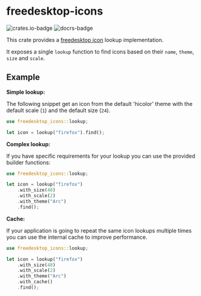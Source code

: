  # freedesktop-icons
![crates.io-badge](https://img.shields.io/crates/v/freedesktop-icons)
![docrs-badge](https://img.shields.io/docsrs/freedesktop-icons)


 This crate provides a [freedesktop icon](https://specifications.freedesktop.org/icon-theme-spec/icon-theme-spec-latest.html#implementation_notes) lookup implementation.

 It exposes a single `lookup` function to find icons based on their `name`, `theme`, `size` and `scale`.

 ## Example

 **Simple lookup:**

 The following snippet get an icon from the default 'hicolor' theme
 with the default scale (`1`) and the default size (`24`).

 ```rust
 use freedesktop_icons::lookup;

 let icon = lookup("firefox").find();
```

 **Complex lookup:**

 If you have specific requirements for your lookup you can use the provided builder functions:

 ```rust
 use freedesktop_icons::lookup;

 let icon = lookup("firefox")
     .with_size(48)
     .with_scale(2)
     .with_theme("Arc")
     .find();
```
 **Cache:**

 If your application is going to repeat the same icon lookups multiple times
 you can use the internal cache to improve performance.

 ```rust
 use freedesktop_icons::lookup;

 let icon = lookup("firefox")
     .with_size(48)
     .with_scale(2)
     .with_theme("Arc")
     .with_cache()
     .find();
```
